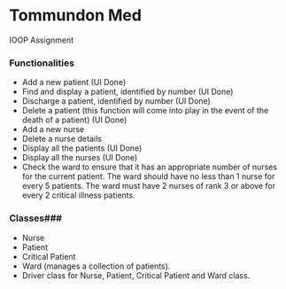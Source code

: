 # Tommundon Med #

IOOP Assignment

### Functionalities ###

*	Add a new patient (UI Done)
*	Find and display a patient, identified by number (UI Done)
*	Discharge a patient, identified by number (UI Done)
*	Delete a patient (this function will come into play in the event of the death of a patient) (UI Done)
*	Add a new nurse 
*	Delete a nurse details
*	Display all the patients (UI Done)
*	Display all the nurses (UI Done)
*	Check the ward to ensure that it has an appropriate number of nurses for the current patient. The ward should have no less than 1 nurse for every 5 patients. The ward must have 2 nurses of rank 3 or above for every 2 critical illness patients.


### Classes###

*	Nurse 			
*	Patient			
*	Critical Patient	            
*	Ward (manages a collection of patients).
*	Driver class for Nurse, Patient, Critical Patient and Ward class.